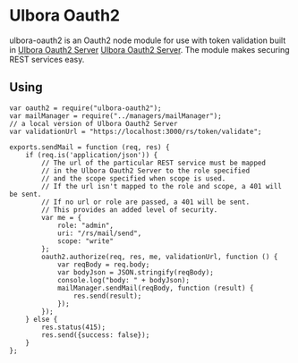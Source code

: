 Ulbora Oauth2 
=============

ulbora-oauth2 is an Oauth2 node module for use with token validation built in <a href="https://github.com/Ulbora/nodeJsOauth2Server" target="_blank">Ulbora Oauth2 Server</a> [Ulbora Oauth2 Server](https://github.com/Ulbora/nodeJsOauth2Server).
The module makes securing REST services easy.

## Using

```
var oauth2 = require("ulbora-oauth2");
var mailManager = require("../managers/mailManager");
// a local version of Ulbora Oauth2 Server 
var validationUrl = "https://localhost:3000/rs/token/validate";

exports.sendMail = function (req, res) {
    if (req.is('application/json')) {
        // The url of the particular REST service must be mapped 
        // in the Ulbora Oauth2 Server to the role specified 
        // and the scope specified when scope is used.
        // If the url isn't mapped to the role and scope, a 401 will be sent.
        // If no url or role are passed, a 401 will be sent.
        // This provides an added level of security.
        var me = {
            role: "admin",
            uri: "/rs/mail/send",
            scope: "write"
        };
        oauth2.authorize(req, res, me, validationUrl, function () {
            var reqBody = req.body;
            var bodyJson = JSON.stringify(reqBody);
            console.log("body: " + bodyJson);
            mailManager.sendMail(reqBody, function (result) {
                res.send(result);
            });
        });
    } else {
        res.status(415);
        res.send({success: false});
    }
};


```